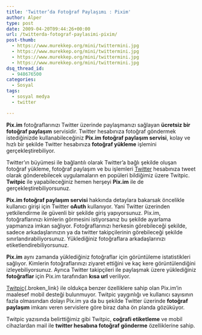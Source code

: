 ```yaml
---
title: 'Twitter’da Fotoğraf Paylaşımı : Pixim'
author: Alper
type: post
date: 2009-04-20T09:44:26+00:00
url: /twitterda-fotograf-paylasimi-pixim/
post-thumb:
  - https://www.murekkep.org/mini/twittermini.jpg
  - https://www.murekkep.org/mini/twittermini.jpg
  - https://www.murekkep.org/mini/twittermini.jpg
  - https://www.murekkep.org/mini/twittermini.jpg
dsq_thread_id:
  - 948676500
categories:
  - Sosyal
tags:
  - sosyal medya
  - twitter

---
```

**Pix.im** fotoğraflarınızı Twitter üzerinde paylaşmanızı sağlayan **ücretsiz bir fotoğraf paylaşım** servisidir. Twitter hesabınıza fotoğraf göndermek istediğinizde kullanabileceğiniz **Pix.im fotoğraf paylaşım servisi**, kolay ve hızlı bir şekilde Twitter hesabınıza **fotoğraf yükleme** işlemini gerçekleştirebiliyor. 

Twitter&#8217;ın büyümesi ile bağlantılı olarak Twitter&#8217;a bağlı şekilde oluşan fotoğraf yükleme, fotoğraf paylaşım ve bu işlemleri [Twitter][1] hesabınıza tweet olarak gönderebilecek uygulamaların en popüleri bildiğimiz üzere Twitpic. **Twitpic** ile yapabileceğiniz hemen herşeyi **Pix.im** ile de gerçekleştirebiliyorsunuz. <!--more-->

**Pix.im fotoğraf paylaşım servisi** hakkında detaylara bakarsak öncelikle kullanıcı girişi için Twitter **oAuth** kullanıyor. Yani Twitter üzerinden yetkilendirme ile güvenli bir şekilde giriş yapıyorsunuz. Pix.im, fotoğraflarınızı kimlerin görmesini istiyorsanız bu şekilde ayarlama yapmanıza imkan sağlıyor. Fotoğraflarınızı herkesin görebileceği şekilde, sadece arkadaşlarınızın ya da twitter takipçilerinin görebileceği şekilde sınırlandırabiliyorsunuz. Yüklediğiniz fotoğraflara arkadaşlarınızı etiketlendirebiliyorsunuz.

**Pix.im** aynı zamanda yüklediğiniz fotoğraflar için görüntüleme istatistikleri sağlıyor. Kimlerin fotoğraflarınızı ziyaret ettiğini ve kaç kere görüntülendiğini izleyebiliyorsunuz. Ayrıca Twitter takipçileri ile paylaşmak üzere yüklediğiniz **fotoğraflar** için Pix.im tarafından **kısa url** veriliyor.

[Twitpic][2]{.broken_link} ile oldukça benzer özelliklere sahip olan Pix.im&#8217;in maalesef mobil desteği bulunmuyor. Twitpic yaygınlığı ve kullanıcı sayısının fazla olmasından dolayı Pix.im ya da bu şekilde Twitter üzerinde **fotoğraf paylaşım** imkanı veren servislere göre biraz daha ön planda gözüküyor. 

Twitpic yazısında belirttiğimiz gibi Twitpic, **coğrafi etiketleme** ve mobil cihazlardan mail ile **twitter hesabına fotoğraf gönderme** özelliklerine sahip.

 [1]: http://twitter.com
 [2]: https://www.murekkep.org/twitpic-ile-fotograflarinizi-twittera-gonderin-1894
